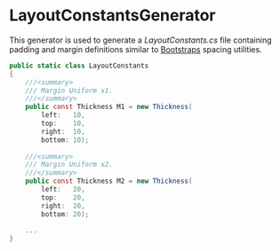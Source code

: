 # LayoutConstantsGenerator

This generator is used to generate a *LayoutConstants.cs* file containing padding and margin definitions similar to [Bootstraps](https://getbootstrap.com/docs/5.0/utilities/spacing/) spacing utilities.

```csharp
public static class LayoutConstants
{
    ///<summary>
    /// Margin Uniform x1.
    ///</summary>
    public const Thickness M1 = new Thickness(
        left:   10,
        top:    10,
        right:  10,
        bottom: 10);
        
    ///<summary>
    /// Margin Uniform x2.
    ///</summary>
    public const Thickness M2 = new Thickness(
        left:   20,
        top:    20,
        right:  20,
        bottom: 20);
        
    ...
}

```

